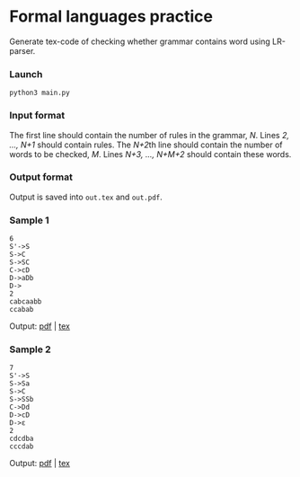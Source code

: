 # Formal languages practice

Generate tex-code of checking whether grammar contains word using LR-parser.

### Launch
```
python3 main.py
```

### Input format

The first line should contain the number of rules in the grammar, *N*.
Lines *2, ..., N+1* should contain rules.
The *N+2*th line should contain the number of words to be checked, *M*.
Lines *N+3, ..., N+M+2* should contain these words.

### Output format

Output is saved into `out.tex` and `out.pdf`.

### Sample 1

```
6
S'->S
S->C
S->SC
C->cD
D->aDb
D->
2
cabcaabb
ccabab
```
Output: [pdf](samples/sample1.pdf) | [tex](samples/sample1.tex)

### Sample 2

```
7
S'->S
S->Sa
S->C
S->SSb
C->Dd
D->cD
D->ε
2
cdcdba
cccdab
```
Output: [pdf](samples/sample2.pdf) | [tex](samples/sample2.tex)
